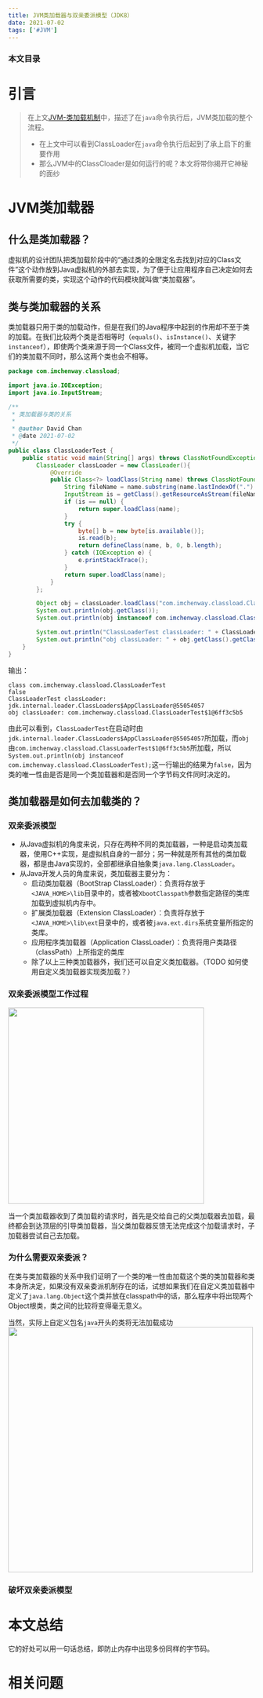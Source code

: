 ```yaml
---
title: JVM类加载器与双亲委派模型（JDK8）
date: 2021-07-02
tags: ['#JVM']
---
```


### 本文目录
<!-- toc -->

    
# 引言
> 在上文[JVM-类加载机制](https://imchenway.com/2021/07/01/JVM-类加载机制)中，描述了在`java`命令执行后，JVM类加载的整个流程。
> - 在上文中可以看到ClassLoader在`java`命令执行后起到了承上启下的重要作用
> - 那么JVM中的ClassCloader是如何运行的呢？本文将带你揭开它神秘的面纱

# JVM类加载器
## 什么是类加载器？
虚拟机的设计团队把类加载阶段中的“通过类的全限定名去找到对应的Class文件”这个动作放到Java虚拟机的外部去实现，为了便于让应用程序自己决定如何去获取所需要的类，实现这个动作的代码模块就叫做“类加载器”。

## 类与类加载器的关系
类加载器只用于类的加载动作，但是在我们的Java程序中起到的作用却不至于类的加载。在我们比较两个类是否相等时（`equals()`、`isInstance()`、关键字`instanceof`），即使两个类来源于同一个Class文件，被同一个虚拟机加载，当它们的类加载不同时，那么这两个类也会不相等。
```java
package com.imchenway.classload;

import java.io.IOException;
import java.io.InputStream;

/**
 * 类加载器与类的关系
 *
 * @author David Chan
 * @date 2021-07-02
 */
public class ClassLoaderTest {
    public static void main(String[] args) throws ClassNotFoundException, InstantiationException, IllegalAccessException {
        ClassLoader classLoader = new ClassLoader(){
            @Override
            public Class<?> loadClass(String name) throws ClassNotFoundException {
                String fileName = name.substring(name.lastIndexOf(".") + 1) + ".class";
                InputStream is = getClass().getResourceAsStream(fileName);
                if (is == null) {
                    return super.loadClass(name);
                }
                try {
                    byte[] b = new byte[is.available()];
                    is.read(b);
                    return defineClass(name, b, 0, b.length);
                } catch (IOException e) {
                    e.printStackTrace();
                }
                return super.loadClass(name);
            }
        };

        Object obj = classLoader.loadClass("com.imchenway.classload.ClassLoaderTest").newInstance();
        System.out.println(obj.getClass());
        System.out.println(obj instanceof com.imchenway.classload.ClassLoaderTest);

        System.out.println("ClassLoaderTest classLoader: " + ClassLoaderTest.class.getClassLoader().toString());
        System.out.println("obj classLoader: " + obj.getClass().getClassLoader().toString());
    }
}
```
输出：
```
class com.imchenway.classload.ClassLoaderTest
false
ClassLoaderTest classLoader: jdk.internal.loader.ClassLoaders$AppClassLoader@55054057
obj classLoader: com.imchenway.classload.ClassLoaderTest$1@6ff3c5b5
```
由此可以看到，`ClassLoaderTest`在启动时由`jdk.internal.loader.ClassLoaders$AppClassLoader@55054057`所加载，而`obj`由`com.imchenway.classload.ClassLoaderTest$1@6ff3c5b5`所加载，所以`System.out.println(obj instanceof com.imchenway.classload.ClassLoaderTest);`这一行输出的结果为`false`，因为类的唯一性由是否是同一个类加载器和是否同一个字节码文件同时决定的。

## 类加载器是如何去加载类的？
### 双亲委派模型
- 从Java虚拟机的角度来说，只存在两种不同的类加载器，一种是启动类加载器，使用C++实现，是虚拟机自身的一部分；另一种就是所有其他的类加载器，都是由Java实现的，全部都继承自抽象类`java.lang.ClassLoader`。
- 从Java开发人员的角度来说，类加载器主要分为：
  - 启动类加载器（BootStrap ClassLoader）：负责将存放于`<JAVA_HOME>\lib`目录中的，或者被`XbootClasspath`参数指定路径的类库加载到虚拟机内存中。
  - 扩展类加载器（Extension ClassLoader）：负责将存放于`<JAVA_HOME>\lib\ext`目录中的，或者被`java.ext.dirs`系统变量所指定的类库。
  - 应用程序类加载器（Application ClassLoader）：负责将用户类路径（classPath）上所指定的类库
  - 除了以上三种类加载器外，我们还可以自定义类加载器。（TODO 如何使用自定义类加载器实现类加载？）

### 双亲委派模型工作过程
<img src="/images/posts/双亲委派模型.png" width="400px" />

当一个类加载器收到了类加载的请求时，首先是交给自己的父类加载器去加载，最终都会到达顶层的引导类加载器，当父类加载器反馈无法完成这个加载请求时，子加载器尝试自己去加载。

### 为什么需要双亲委派？
在类与类加载器的关系中我们证明了一个类的唯一性由加载这个类的类加载器和类本身所决定，如果没有双亲委派机制存在的话，试想如果我们在自定义类加载器中定义了`java.lang.Object`这个类并放在classpath中的话，那么程序中将出现两个Object根类，类之间的比较将变得毫无意义。

当然，实际上自定义包名`java`开头的类将无法加载成功
<img src="/images/posts/preDefineClass.png" width="500px">


### 破坏双亲委派模型

# 本文总结
它的好处可以用一句话总结，即防止内存中出现多份同样的字节码。

# 相关问题
